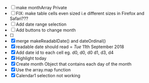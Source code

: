 - [ ] make monthArray Private
- [ ] FIX: make table cells even sized i.e different sizes in Firefox and Safari???
- [ ] Add date range selection
- [ ] Add buttons to change month
- [ ] 
- [x] merge makeReadablDate() and dateOrdinal()
- [x] readable date should read = _Tue_ 11th September 2018
- [x] Add date id to each cell eg. d0, d0, d0 d1, d3, d4 
- [x] Highlight today
- [x] Create month Object that contains each day of the month
- [x] Use the array.map function
- [x] Calendar1 selection not working